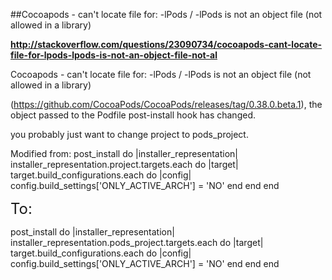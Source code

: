 ##Cocoapods - can't locate file for: -lPods / -lPods is not an object file (not allowed in a library)

**http://stackoverflow.com/questions/23090734/cocoapods-cant-locate-file-for-lpods-lpods-is-not-an-object-file-not-al**

Cocoapods - can't locate file for: -lPods / -lPods is not an object file (not allowed in a library)


(https://github.com/CocoaPods/CocoaPods/releases/tag/0.38.0.beta.1), the object passed to the Podfile post-install hook has changed.

you probably just want to change project to pods_project.


Modified from:
post_install do |installer_representation|
    installer_representation.project.targets.each do |target|
        target.build_configurations.each do |config|
            config.build_settings['ONLY_ACTIVE_ARCH'] = 'NO'
        end
    end
end

<font size=5>To:</font>

post_install do |installer_representation|
    installer_representation.pods_project.targets.each do |target|
        target.build_configurations.each do |config|
            config.build_settings['ONLY_ACTIVE_ARCH'] = 'NO'
        end
    end
end